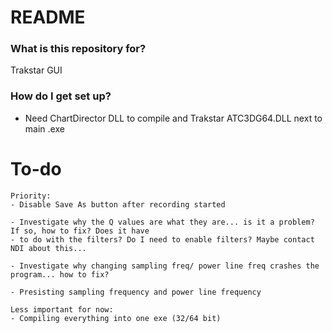 # README #

### What is this repository for? ###

Trakstar GUI

### How do I get set up? ###

* Need ChartDirector DLL to compile and Trakstar ATC3DG64.DLL next to main .exe

# To-do #

	Priority:
	- Disable Save As button after recording started
	
	- Investigate why the Q values are what they are... is it a problem? If so, how to fix? Does it have
	- to do with the filters? Do I need to enable filters? Maybe contact NDI about this...
	
	- Investigate why changing sampling freq/ power line freq crashes the program... how to fix?
	
	- Presisting sampling frequency and power line frequency
	
	Less important for now:
	- Compiling everything into one exe (32/64 bit)



	
